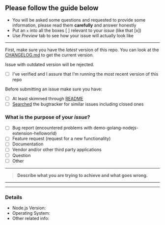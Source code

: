 ## Please follow the guide below

- You will be asked some questions and requested to provide some information, please read them **carefully** and answer honestly
- Put an `x` into all the boxes [ ] relevant to your *issue* (like that [x])
- Use *Preview* tab to see how your issue will actually look like

---

First, make sure you have the *latest* version of this repo. You can look at the [CHANGELOG.md](https://github.com/jnbdz/demo-golang-nodejs-extension-helloworld/blob/master/CHANGELOG.md) to get the current version.

Issue with outdated version will be rejected.

- [ ] I've verified and I assure that I'm running the most recent version of this repo

Before submitting an issue make sure you have:

- [ ] At least skimmed through [README](https://github.com/jnbdz/demo-golang-nodejs-extension-helloworld/blob/master/README.md)
- [ ] [Searched](https://github.com/jnbdz/demo-golang-nodejs-extension-helloworld/search?type=Issues) the bugtracker for similar issues including closed ones

### What is the purpose of your *issue*?
- [ ] Bug report (encountered problems with demo-golang-nodejs-extension-helloworld)
- [ ] Feature request (request for a new functionality)
- [ ] Documentation
- [ ] Vendor and/or other third party applications
- [ ] Question
- [ ] Other

---

> **Describe what you are trying to achieve and what goes wrong.**

---



---

### Details
 
* Node.js Version: 
* Operating System: 
* Other related info: 
